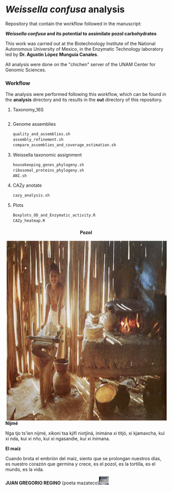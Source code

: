 # *Weissella confusa* analysis

Repository that contain the workflow followed in the manuscript:

***Weissella confusa* and its potential to assimilate pozol carbohydrates**

This work was carried out at the Biotechnology Institute of the National Autonomous University of Mexico, in the Enzymatic Technology laboratory led by **Dr. Agustín López Munguía Canales**.

All analysis were done on the "chichen" server of the UNAM Center for Genomic Sciences.

### Workflow

The analysis were performed following this workflow, which can be found in the **analysis** directory and its results in the **out** directory of this repository.

1. Taxonomy_16S

   ```bash
   
   ```

2. Genome assemblies

   ```bash
   quality_and_assemblies.sh
   assembly_refinement.sh
   compare_assemblies_and_coverage_estimation.sh
   ```

3. Weissella taxonomic assignment

   ```bash
   housekeeping_genes_phylogeny.sh
   ribosomal_proteins_phylogeny.sh
   ANI.sh
   ```

4. CAZy anotate

   ```bash
   cazy_analysis.sh
   ```

5. Plots

   ```bash
   Boxplots_OD_and_Enzymatic_activity.R
   CAZy_heatmap.R
   ```



####                                                   <center>**Pozol**</center>

<img src="maiz.png" width="500" height="560" align="right"/>

**Nijmé**

Nga tjo ts’ien nijmé,
xikoni tsa kjifí nixtjíná,
inimána xi titjó, xi kjamaxcha,
kuí xi nda, kuí xi nño,
kuí xi ngasandie, kuí xi inimana.

**El maíz**

Cuando brota el embrión del maíz,
siento que se prolongan nuestros días,
es nuestro corazón que germina y crece,
es el pozol, es la tortilla,
es el mundo, es la vida.

**JUAN GREGORIO REGINO** (poeta mazateco)<img src="Pozol.jpg" style="zoom:10%;" width="300" height="250"/>
